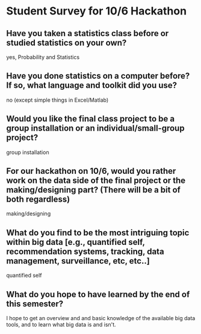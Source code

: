 # Student Survey for 10/6 Hackathon

## Have you taken a statistics class before or studied statistics on your own?
yes, Probability and Statistics

## Have you done statistics on a computer before?  If so, what language and toolkit did you use?
no (except simple things in Excel/Matlab)

## Would you like the final class project to be a group installation or an individual/small-group project?
group installation

## For our hackathon on 10/6, would you rather work on the data side of the final project or the making/designing part? (There will be a bit of both regardless)
making/designing

## What do you find to be the most intriguing topic within big data [e.g., quantified self, recommendation systems, tracking, data management, surveillance, etc, etc..]
quantified self

## What do you hope to have learned by the end of this semester?
I hope to get an overview and and basic knowledge of the available big data tools, and to learn what big data is and isn't.
